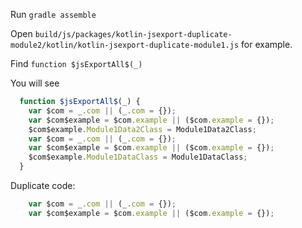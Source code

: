 Run `gradle assemble` 

Open `build/js/packages/kotlin-jsexport-duplicate-module2/kotlin/kotlin-jsexport-duplicate-module1.js` for example.

Find `function $jsExportAll$(_)`

You will see 

```js
  function $jsExportAll$(_) {
    var $com = _.com || (_.com = {});
    var $com$example = $com.example || ($com.example = {});
    $com$example.Module1Data2Class = Module1Data2Class;
    var $com = _.com || (_.com = {});
    var $com$example = $com.example || ($com.example = {});
    $com$example.Module1DataClass = Module1DataClass;
  }
```

Duplicate code:
```js
    var $com = _.com || (_.com = {});
    var $com$example = $com.example || ($com.example = {});
```
